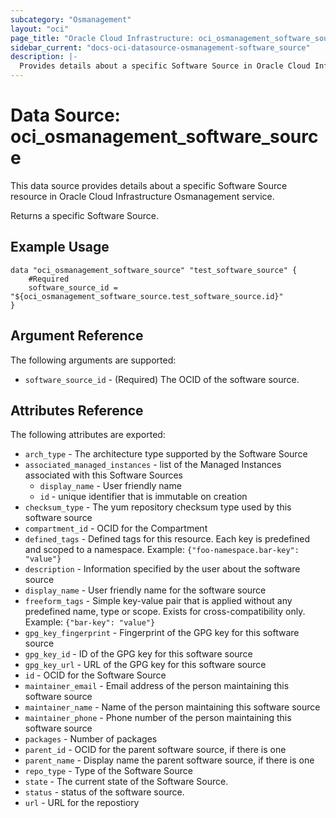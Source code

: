 ```yaml
---
subcategory: "Osmanagement"
layout: "oci"
page_title: "Oracle Cloud Infrastructure: oci_osmanagement_software_source"
sidebar_current: "docs-oci-datasource-osmanagement-software_source"
description: |-
  Provides details about a specific Software Source in Oracle Cloud Infrastructure Osmanagement service
---
```


# Data Source: oci_osmanagement_software_source
This data source provides details about a specific Software Source resource in Oracle Cloud Infrastructure Osmanagement service.

Returns a specific Software Source.


## Example Usage

```hcl
data "oci_osmanagement_software_source" "test_software_source" {
	#Required
	software_source_id = "${oci_osmanagement_software_source.test_software_source.id}"
}
```

## Argument Reference

The following arguments are supported:

* `software_source_id` - (Required) The OCID of the software source.


## Attributes Reference

The following attributes are exported:

* `arch_type` - The architecture type supported by the Software Source
* `associated_managed_instances` - list of the Managed Instances associated with this Software Sources
	* `display_name` - User friendly name
	* `id` - unique identifier that is immutable on creation
* `checksum_type` - The yum repository checksum type used by this software source
* `compartment_id` - OCID for the Compartment
* `defined_tags` - Defined tags for this resource. Each key is predefined and scoped to a namespace. Example: `{"foo-namespace.bar-key": "value"}` 
* `description` - Information specified by the user about the software source
* `display_name` - User friendly name for the software source
* `freeform_tags` - Simple key-value pair that is applied without any predefined name, type or scope. Exists for cross-compatibility only. Example: `{"bar-key": "value"}` 
* `gpg_key_fingerprint` - Fingerprint of the GPG key for this software source
* `gpg_key_id` - ID of the GPG key for this software source
* `gpg_key_url` - URL of the GPG key for this software source
* `id` - OCID for the Software Source
* `maintainer_email` - Email address of the person maintaining this software source
* `maintainer_name` - Name of the person maintaining this software source
* `maintainer_phone` - Phone number of the person maintaining this software source
* `packages` - Number of packages
* `parent_id` - OCID for the parent software source, if there is one
* `parent_name` - Display name the parent software source, if there is one
* `repo_type` - Type of the Software Source
* `state` - The current state of the Software Source.
* `status` - status of the software source.
* `url` - URL for the repostiory

